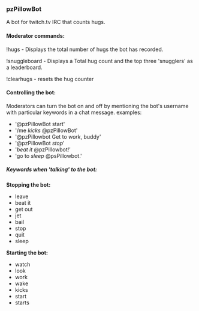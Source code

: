 ### pzPillowBot
A bot for twitch.tv IRC that counts hugs.

#### Moderator commands:
!hugs - Displays the total number of hugs the bot has recorded.

!snuggleboard - Displays a Total hug count and the top three 'snugglers' as a leaderboard.

!clearhugs - resets the hug counter

#### Controlling the bot:
Moderators can turn the bot on and off by mentioning the bot's username with particular keywords in a chat message.
examples:
* '@pzPillowBot start'
* '/me *kicks* @pzPillowBot'
* '@pzPillowbot Get to *work*, buddy'
* '@pzPillowBot *stop*'
* '*beat it* @pzPillowbot!'
* 'go to *sleep* @psPillowbot.'

##### Keywords when 'talking' to the bot:
**Stopping the bot:**
* leave
* beat it
* get out
* jet
* bail
* stop
* quit
* sleep
 
**Starting the bot:**
* watch
* look
* work
* wake
* kicks
* start
* starts
 
